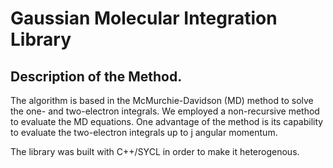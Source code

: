 # Gaussian Molecular Integration Library

## Description of the Method.

The algorithm is based in the McMurchie-Davidson (MD) method to solve the one- and two-electron integrals. We employed a non-recursive method to evaluate the MD equations. 
One advantage of the method is its capability to evaluate the two-electron integrals up to j angular momentum. 

The library was built with C++/SYCL in order to make it heterogenous.
 
